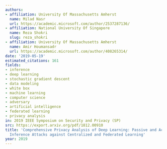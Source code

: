 ```yaml
---
authors:
- affiliation: University Of Massachusetts Amherst
  name: Milad Nasr
  url: https://academic.microsoft.com/author/2537287136/
- affiliation: National University Of Singapore
  name: Reza Shokri
  slug: reza_shokri
- affiliation: University Of Massachusetts Amherst
  name: Amir Houmansadr
  url: https://academic.microsoft.com/author/408265314/
date: '2019-05-19'
estimated_citations: 161
fields:
- inference
- deep learning
- stochastic gradient descent
- data modeling
- white box
- machine learning
- computer science
- adversary
- artificial intelligence
- federated learning
- privacy analysis
in: 2019 IEEE Symposium on Security and Privacy (SP)
src: https://export.arxiv.org/pdf/1812.00910
title: 'Comprehensive Privacy Analysis of Deep Learning: Passive and Active White-box
  Inference Attacks against Centralized and Federated Learning'
year: 2019
---
```

